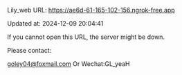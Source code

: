 Lily_web URL: https://ae6d-61-165-102-156.ngrok-free.app

Updated at: 2024-12-09 20:04:41

If you cannot open this URL, the server might be down.

Please contact: 

goley04@foxmail.com Or Wechat:GL_yeaH
